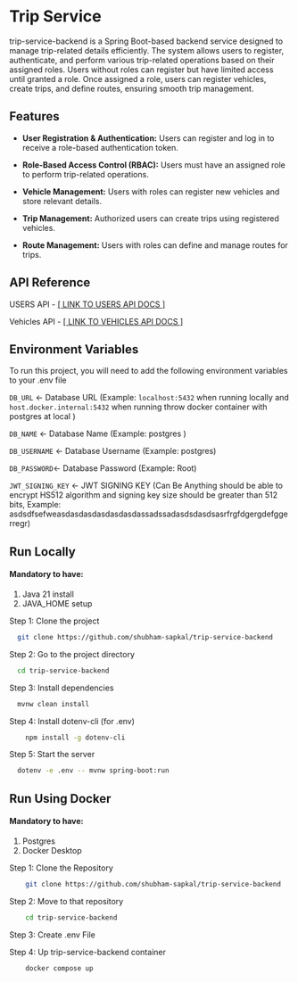 
# Trip Service
trip-service-backend is a Spring Boot-based backend service designed to manage trip-related details efficiently.
The system allows users to register, authenticate, and perform various trip-related operations based on their assigned roles.
Users without roles can register but have limited access until granted a role. Once assigned a role, users can register vehicles, create trips, and define routes, ensuring smooth trip management.



## Features
- **User Registration & Authentication:** Users can register and log in to receive a role-based authentication token.

- **Role-Based Access Control (RBAC):** Users must have an assigned role to perform trip-related operations.

- **Vehicle Management:** Users with roles can register new vehicles and store relevant details.

- **Trip Management:** Authorized users can create trips using registered vehicles.

- **Route Management:** Users with roles can define and manage routes for trips.



## API Reference

USERS API - [[ LINK TO USERS API DOCS ]](https://github.com/shubham-sapkal/trip-service-backend/tree/master/src/main/kotlin/com/trip_service/trip_service/core/users)

Vehicles API - [[ LINK TO VEHICLES API DOCS ]](https://github.com/shubham-sapkal/trip-service-backend/tree/master/src/main/kotlin/com/trip_service/trip_service/core/vehicles)



## Environment Variables

To run this project, you will need to add the following environment variables to your .env file

`DB_URL`  <- Database URL (Example: `localhost:5432` when running locally and `host.docker.internal:5432` when running throw docker container with postgres at local )

`DB_NAME` <- Database Name (Example: postgres )

`DB_USERNAME` <- Database Username (Example: postgres)

`DB_PASSWORD`<- Database Password (Example: Root)

`JWT_SIGNING_KEY` <-  JWT SIGNING KEY (Can Be Anything should be able to encrypt HS512 algorithm and signing key size should be greater than 512 bits, Example: asdsdfsefweasdasdasdasdasdasdassadssadasdsdasdsasrfrgfdgergdefggerregr)


## Run Locally

#### Mandatory to have:
1. Java 21 install
2. JAVA_HOME setup

Step 1: Clone the project
```bash
  git clone https://github.com/shubham-sapkal/trip-service-backend
```

Step 2: Go to the project directory
```bash
  cd trip-service-backend
```

Step 3: Install dependencies

```bash
  mvnw clean install
```

Step 4: Install dotenv-cli (for .env)

```bash
    npm install -g dotenv-cli
```

Step 5: Start the server

```bash
  dotenv -e .env -- mvnw spring-boot:run
```

## Run Using Docker

#### Mandatory to have:
1. Postgres
2. Docker Desktop

Step 1: Clone the Repository
```bash
    git clone https://github.com/shubham-sapkal/trip-service-backend
```

Step 2: Move to that repository
```bash
    cd trip-service-backend
```

Step 3: Create .env File

Step 4: Up trip-service-backend container
```bash
    docker compose up
```
